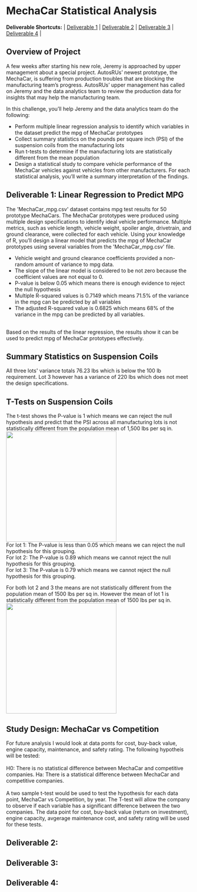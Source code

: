 # MechaCar Statistical Analysis


**Deliverable Shortcuts:**
| [Deliverable 1](https://github.com/bgerrard5392/MechaCar_Statistical_Analysis/blob/main/README.md#deliverable-1) | [Deliverable 2](https://github.com/bgerrard5392/MechaCar_Statistical_Analysis/blob/main/README.md#deliverable-2) | [Deliverable 3](https://github.com/bgerrard5392/MechaCar_Statistical_Analysis/blob/main/README.md#deliverable-3) | [Deliverable 4](https://github.com/bgerrard5392/MechaCar_Statistical_Analysis/blob/main/README.md#deliverable-4) |


## Overview of Project
A few weeks after starting his new role, Jeremy is approached by upper management about a special project. AutosRUs’ newest prototype, the MechaCar, is suffering from production troubles that are blocking the manufacturing team’s progress. AutosRUs’ upper management has called on Jeremy and the data analytics team to review the production data for insights that may help the manufacturing team.

In this challenge, you’ll help Jeremy and the data analytics team do the following:

* Perform multiple linear regression analysis to identify which variables in the dataset predict the mpg of MechaCar prototypes
* Collect summary statistics on the pounds per square inch (PSI) of the suspension coils from the manufacturing lots
* Run t-tests to determine if the manufacturing lots are statistically different from the mean population
* Design a statistical study to compare vehicle performance of the MechaCar vehicles against vehicles from other manufacturers. For each statistical analysis, you’ll write a summary interpretation of the findings.




## Deliverable 1: Linear Regression to Predict MPG
The 'MechaCar_mpg.csv' dataset contains mpg test results for 50 prototype MechaCars. The MechaCar prototypes were produced using multiple design specifications to identify ideal vehicle performance. Multiple metrics, such as vehicle length, vehicle weight, spoiler angle, drivetrain, and ground clearance, were collected for each vehicle. Using your knowledge of R, you’ll design a linear model that predicts the mpg of MechaCar prototypes using several variables from the 'MechaCar_mpg.csv' file. 

- Vehicle weight and ground clearance coefficients provided a non-random amount of variance to mpg data.
- The slope of the linear model is considered to be not zero because the coefficient values are not equal to 0.
- P-value is below 0.05 which means there is enough evidence to reject the null hypothesis
- Multiple R-squared values is 0.7149 which means 71.5% of the variance in the mpg can be predicted by all variables
- The adjusted R-squared value is 0.6825 which means 68% of the variance in the mpg can be predicted by all variables.<br>
<br>
Based on the results of the linear regression, the results show it can be used to predict mpg of MechaCar prototypes effectively.

## Summary Statistics on Suspension Coils
All three lots' variance totals 76.23 lbs which is below the 100 lb requirement. Lot 3 however has a variance of 220 lbs which does not meet the design specifications.

## T-Tests on Suspension Coils
The t-test shows the P-value is 1 which means we can reject the null hypothesis and predict that the PSI across all manufacturing lots is not statistically different from the population mean of 1,500 lbs per sq in.<br>
<img src="Resources/One_Sample_ttest.png" width=300>
<br>
For lot 1:
The P-value is less than 0.05 which means we can reject the null hypothesis for this grouping.<br>
For lot 2:
The P-value is 0.89 which means we cannot reject the null hypothesis for this grouping.<br>
For lot 3:
The P-value is 0.79 which means we cannot reject the null hypothesis for this grouping.<br>

For both lot 2 and 3 the means are not statistically different from the population mean of 1500 lbs per sq in. However the mean of lot 1 is statistically different from the population mean of 1500 lbs per sq in.
<br>
<img src="Resources/lots_ttest.png" width=300 length=400>
<br>
## Study Design: MechaCar vs Competition
For future analysis I would look at data ponts for cost, buy-back value, engine capacity, maintenance, and safety rating. The following hypotheis will be tested: <br>
<br>
H0: There is no statistical difference between MechaCar and competitive companies.
Ha: There is a statistical difference between MechaCar and competitive companies.
<br>
<br>
A two sample t-test would be used to test the hypothesis for each data point, MechaCar vs Competition, by year. The T-test will allow the company to observe if each variable has a significant difference between the two companies. The data point for cost, buy-back value (return on investment), engine capacity, avgerage maintenance cost, and safety rating will be used for these tests.

## Deliverable 2:

## Deliverable 3:

## Deliverable 4:


